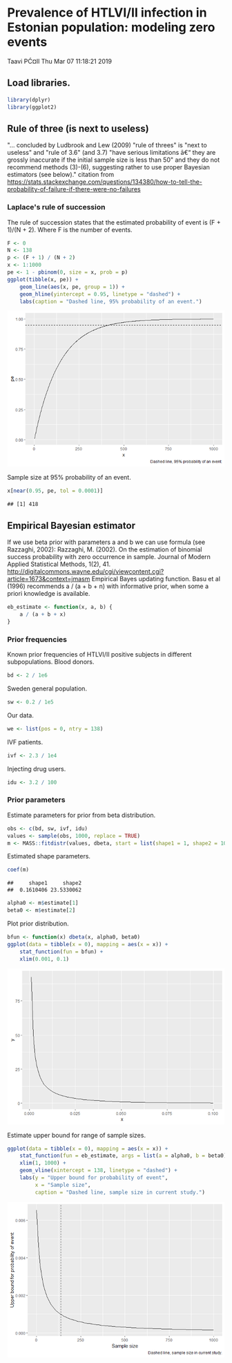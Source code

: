 Prevalence of HTLVI/II infection in Estonian population: modeling zero events
================
Taavi PĆ¤ll
Thu Mar 07 11:18:21 2019

Load libraries.
---------------

``` r
library(dplyr)
library(ggplot2)
```

Rule of three (is next to useless)
----------------------------------

"... concluded by Ludbrook and Lew (2009) "rule of threes" is "next to useless" and "rule of 3.6" (and 3.7) "have serious limitations ā€“ they are grossly inaccurate if the initial sample size is less than 50" and they do not recommend methods (3)-(6), suggesting rather to use proper Bayesian estimators (see below)." citation from <https://stats.stackexchange.com/questions/134380/how-to-tell-the-probability-of-failure-if-there-were-no-failures>

### Laplace's rule of succession

The rule of succession states that the estimated probability of event is (F + 1)/(N + 2). Where F is the number of events.

``` r
F <- 0
N <- 138
p <- (F + 1) / (N + 2)
x <- 1:1000
pe <- 1 - pbinom(0, size = x, prob = p)
ggplot(tibble(x, pe)) +
    geom_line(aes(x, pe, group = 1)) +
    geom_hline(yintercept = 0.95, linetype = "dashed") +
    labs(caption = "Dashed line, 95% probability of an event.")
```

![](README_files/figure-markdown_github/unnamed-chunk-2-1.png)

Sample size at 95% probability of an event.

``` r
x[near(0.95, pe, tol = 0.0001)]
```

    ## [1] 418

Empirical Bayesian estimator
----------------------------

If we use beta prior with parameters a and b we can use formula (see Razzaghi, 2002): Razzaghi, M. (2002). On the estimation of binomial success probability with zero occurrence in sample. Journal of Modern Applied Statistical Methods, 1(2), 41. <http://digitalcommons.wayne.edu/cgi/viewcontent.cgi?article=1673&context=jmasm>
Empirical Bayes updating function. Basu et al (1996) recommends a / (a + b + n) with informative prior, when some a priori knowledge is available.

``` r
eb_estimate <- function(x, a, b) {
    a / (a + b + x)
}
```

### Prior frequencies

Known prior frequencies of HTLVI/II positive subjects in different subpopulations. Blood donors.

``` r
bd <- 2 / 1e6
```

Sweden general population.

``` r
sw <- 0.2 / 1e5
```

Our data.

``` r
we <- list(pos = 0, ntry = 138)
```

IVF patients.

``` r
ivf <- 2.3 / 1e4
```

Injecting drug users.

``` r
idu <- 3.2 / 100
```

### Prior parameters

Estimate parameters for prior from beta distribution.

``` r
obs <- c(bd, sw, ivf, idu)
values <- sample(obs, 1000, replace = TRUE)
m <- MASS::fitdistr(values, dbeta, start = list(shape1 = 1, shape2 = 10))
```

Estimated shape parameters.

``` r
coef(m)
```

    ##     shape1     shape2 
    ##  0.1610406 23.5330062

``` r
alpha0 <- m$estimate[1]
beta0 <- m$estimate[2]
```

Plot prior distribution.

``` r
bfun <- function(x) dbeta(x, alpha0, beta0)
ggplot(data = tibble(x = 0), mapping = aes(x = x)) + 
    stat_function(fun = bfun) + 
    xlim(0.001, 0.1)
```

![](README_files/figure-markdown_github/unnamed-chunk-12-1.png)

Estimate upper bound for range of sample sizes.

``` r
ggplot(data = tibble(x = 0), mapping = aes(x = x)) + 
    stat_function(fun = eb_estimate, args = list(a = alpha0, b = beta0)) + 
    xlim(1, 1000) +
    geom_vline(xintercept = 138, linetype = "dashed") +
    labs(y = "Upper bound for probability of event",
         x = "Sample size",
         caption = "Dashed line, sample size in current study.")
```

![](README_files/figure-markdown_github/unnamed-chunk-13-1.png)
